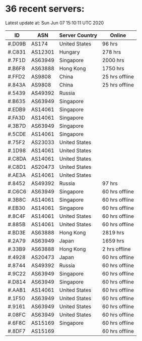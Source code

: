# 36 recent servers:

Latest update at: Sun Jun 07 15:10:11 UTC 2020

| ID | ASN | Server Country | Online |
| -- | --- | -------------- | ------ |
| #.D09B | AS174 | United States | 96 hrs |
| #.C831 | AS12301 | Hungary | 278 hrs |
| #.7F1D | AS63949 | Singapore | 2000 hrs |
| #.B6F8 | AS63888 | Hong Kong | 1750 hrs |
| #.FFD2 | AS9808 | China | 25 hrs offline |
| #.843A | AS9808 | China | 25 hrs offline |
| #.5439 | AS49392 | Russia | |
| #.B635 | AS63949 | Singapore | |
| #.EDB9 | AS14061 | Singapore | |
| #.FA3D | AS14061 | Singapore | |
| #.3B7D | AS63949 | Singapore | |
| #.5CDE | AS14061 | Singapore | |
| #.75F2 | AS23033 | United States | |
| #.1D98 | AS14061 | United States | |
| #.C8DA | AS14061 | United States | |
| #.C8D1 | AS20473 | United States | |
| #.AE3A | AS14061 | United States | |
| #.8452 | AS49392 | Russia | 97 hrs |
| #.C6C6 | AS63949 | Singapore | 60 hrs offline |
| #.3B8C | AS14061 | Singapore | 60 hrs offline |
| #.EB30 | AS14061 | Singapore | 60 hrs offline |
| #.8C4F | AS14061 | United States | 60 hrs offline |
| #.885B | AS14061 | United States | 60 hrs offline |
| #.BD3E | AS63888 | Hong Kong | 2819 hrs |
| #.2A79 | AS63949 | Japan | 1659 hrs |
| #.33B9 | AS63888 | Hong Kong | 2 hrs offline |
| #.4928 | AS20473 | Japan | 60 hrs offline |
| #.8744 | AS49392 | Russia | 60 hrs offline |
| #.9C22 | AS63949 | Singapore | 60 hrs offline |
| #.D814 | AS63949 | Singapore | 60 hrs offline |
| #.AAB1 | AS14061 | United States | 60 hrs offline |
| #.1F50 | AS63949 | United States | 60 hrs offline |
| #.9161 | AS63949 | United States | 60 hrs offline |
| #.08FC | AS63949 | United States | 60 hrs offline |
| #.6F8C | AS15169 | Singapore | 60 hrs offline |
| #.8DF7 | AS15169 |  | 60 hrs offline |

